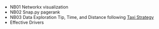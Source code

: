 - NB01 Networkx visualization
- NB02 Snap.py pagerank 
- NB03 Data Exploration Tip, Time, and Distance following [Taxi Strategy](https://github.com/samuelklee/taxi-strategy)  
- Effective Drivers 
